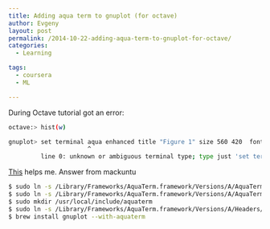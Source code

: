 ```yaml
---
title: Adding aqua term to gnuplot (for octave)
author: Evgeny
layout: post
permalink: /2014-10-22-adding-aqua-term-to-gnuplot-for-octave/
categories:
  - Learning

tags:
  - coursera
  - ML

---
```

During Octave tutorial got an error:

<!--more-->

```bash
octave:> hist(w)

gnuplot> set terminal aqua enhanced title "Figure 1" size 560 420  font "*,6" dashlength 1
                      ^
         line 0: unknown or ambiguous terminal type; type just 'set terminal' for a list
```

[This][1] helps me. Answer from mackuntu

```bash
$ sudo ln -s /Library/Frameworks/AquaTerm.framework/Versions/A/AquaTerm /usr/local/lib/libaquaterm.dylib
$ sudo ln -s /Library/Frameworks/AquaTerm.framework/Versions/A/AquaTerm /usr/local/lib/libaquaterm.1.0.0.dylib
$ sudo mkdir /usr/local/include/aquaterm
$ sudo ln -s /Library/Frameworks/AquaTerm.framework/Versions/A/Headers/* /usr/local/include/aquaterm/.
$ brew install gnuplot --with-aquaterm
```

&nbsp;

 [1]: http://stackoverflow.com/questions/13786754/octave-gnuplot-aquaterm-error-set-terminal-aqua-enhanced-title-figure-1-unk